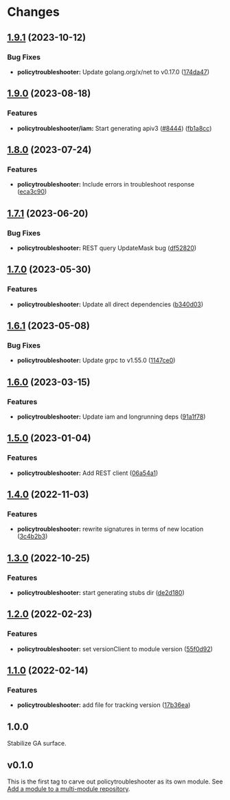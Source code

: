 # Changes



## [1.9.1](https://github.com/googleapis/google-cloud-go/compare/policytroubleshooter/v1.9.0...policytroubleshooter/v1.9.1) (2023-10-12)


### Bug Fixes

* **policytroubleshooter:** Update golang.org/x/net to v0.17.0 ([174da47](https://github.com/googleapis/google-cloud-go/commit/174da47254fefb12921bbfc65b7829a453af6f5d))

## [1.9.0](https://github.com/googleapis/google-cloud-go/compare/policytroubleshooter/v1.8.0...policytroubleshooter/v1.9.0) (2023-08-18)


### Features

* **policytroubleshooter/iam:** Start generating apiv3 ([#8444](https://github.com/googleapis/google-cloud-go/issues/8444)) ([fb1a8cc](https://github.com/googleapis/google-cloud-go/commit/fb1a8ccfa81b8b36658207e333ee83666c87be75))

## [1.8.0](https://github.com/googleapis/google-cloud-go/compare/policytroubleshooter/v1.7.1...policytroubleshooter/v1.8.0) (2023-07-24)


### Features

* **policytroubleshooter:** Include errors in troubleshoot response ([eca3c90](https://github.com/googleapis/google-cloud-go/commit/eca3c9070cd96a50fa857a6c016e35a98dbea5e7))

## [1.7.1](https://github.com/googleapis/google-cloud-go/compare/policytroubleshooter/v1.7.0...policytroubleshooter/v1.7.1) (2023-06-20)


### Bug Fixes

* **policytroubleshooter:** REST query UpdateMask bug ([df52820](https://github.com/googleapis/google-cloud-go/commit/df52820b0e7721954809a8aa8700b93c5662dc9b))

## [1.7.0](https://github.com/googleapis/google-cloud-go/compare/policytroubleshooter/v1.6.1...policytroubleshooter/v1.7.0) (2023-05-30)


### Features

* **policytroubleshooter:** Update all direct dependencies ([b340d03](https://github.com/googleapis/google-cloud-go/commit/b340d030f2b52a4ce48846ce63984b28583abde6))

## [1.6.1](https://github.com/googleapis/google-cloud-go/compare/policytroubleshooter/v1.6.0...policytroubleshooter/v1.6.1) (2023-05-08)


### Bug Fixes

* **policytroubleshooter:** Update grpc to v1.55.0 ([1147ce0](https://github.com/googleapis/google-cloud-go/commit/1147ce02a990276ca4f8ab7a1ab65c14da4450ef))

## [1.6.0](https://github.com/googleapis/google-cloud-go/compare/policytroubleshooter/v1.5.0...policytroubleshooter/v1.6.0) (2023-03-15)


### Features

* **policytroubleshooter:** Update iam and longrunning deps ([91a1f78](https://github.com/googleapis/google-cloud-go/commit/91a1f784a109da70f63b96414bba8a9b4254cddd))

## [1.5.0](https://github.com/googleapis/google-cloud-go/compare/policytroubleshooter/v1.4.0...policytroubleshooter/v1.5.0) (2023-01-04)


### Features

* **policytroubleshooter:** Add REST client ([06a54a1](https://github.com/googleapis/google-cloud-go/commit/06a54a16a5866cce966547c51e203b9e09a25bc0))

## [1.4.0](https://github.com/googleapis/google-cloud-go/compare/policytroubleshooter/v1.3.0...policytroubleshooter/v1.4.0) (2022-11-03)


### Features

* **policytroubleshooter:** rewrite signatures in terms of new location ([3c4b2b3](https://github.com/googleapis/google-cloud-go/commit/3c4b2b34565795537aac1661e6af2442437e34ad))

## [1.3.0](https://github.com/googleapis/google-cloud-go/compare/policytroubleshooter/v1.2.0...policytroubleshooter/v1.3.0) (2022-10-25)


### Features

* **policytroubleshooter:** start generating stubs dir ([de2d180](https://github.com/googleapis/google-cloud-go/commit/de2d18066dc613b72f6f8db93ca60146dabcfdcc))

## [1.2.0](https://github.com/googleapis/google-cloud-go/compare/policytroubleshooter/v1.1.0...policytroubleshooter/v1.2.0) (2022-02-23)


### Features

* **policytroubleshooter:** set versionClient to module version ([55f0d92](https://github.com/googleapis/google-cloud-go/commit/55f0d92bf112f14b024b4ab0076c9875a17423c9))

## [1.1.0](https://github.com/googleapis/google-cloud-go/compare/policytroubleshooter/v1.0.0...policytroubleshooter/v1.1.0) (2022-02-14)


### Features

* **policytroubleshooter:** add file for tracking version ([17b36ea](https://github.com/googleapis/google-cloud-go/commit/17b36ead42a96b1a01105122074e65164357519e))

## 1.0.0

Stabilize GA surface.

## v0.1.0

This is the first tag to carve out policytroubleshooter as its own module. See
[Add a module to a multi-module repository](https://github.com/golang/go/wiki/Modules#is-it-possible-to-add-a-module-to-a-multi-module-repository).

